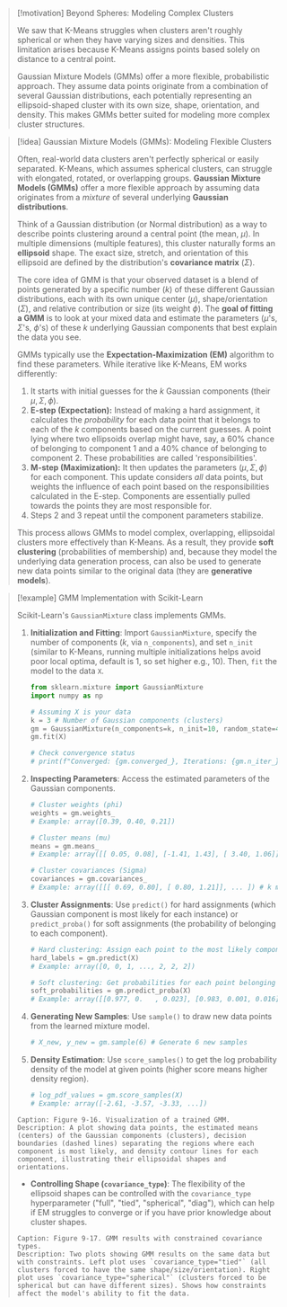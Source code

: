 > [!motivation] Beyond Spheres: Modeling Complex Clusters
>
> We saw that K-Means struggles when clusters aren't roughly spherical or when they have varying sizes and densities. This limitation arises because K-Means assigns points based solely on distance to a central point.
>
> Gaussian Mixture Models (GMMs) offer a more flexible, probabilistic approach. They assume data points originate from a combination of several Gaussian distributions, each potentially representing an ellipsoid-shaped cluster with its own size, shape, orientation, and density. This makes GMMs better suited for modeling more complex cluster structures.

> [!idea] Gaussian Mixture Models (GMMs): Modeling Flexible Clusters
>
> Often, real-world data clusters aren't perfectly spherical or easily separated. K-Means, which assumes spherical clusters, can struggle with elongated, rotated, or overlapping groups. **Gaussian Mixture Models (GMMs)** offer a more flexible approach by assuming data originates from a *mixture* of several underlying **Gaussian distributions**.
>
> Think of a Gaussian distribution (or Normal distribution) as a way to describe points clustering around a central point (the mean, $\mu$). In multiple dimensions (multiple features), this cluster naturally forms an **ellipsoid** shape. The exact size, stretch, and orientation of this ellipsoid are defined by the distribution's **covariance matrix** ($\Sigma$).
>
> The core idea of GMM is that your observed dataset is a blend of points generated by a specific number ($k$) of these different Gaussian distributions, each with its own unique center ($\mu$), shape/orientation ($\Sigma$), and relative contribution or size (its weight $\phi$). The **goal of fitting a GMM** is to look at your mixed data and estimate the parameters ($\mu$'s, $\Sigma$'s, $\phi$'s) of these $k$ underlying Gaussian components that best explain the data you see.
>
> GMMs typically use the **Expectation-Maximization (EM)** algorithm to find these parameters. While iterative like K-Means, EM works differently:
> 1.  It starts with initial guesses for the $k$ Gaussian components (their $\mu, \Sigma, \phi$).
> 2.  **E-step (Expectation):** Instead of making a hard assignment, it calculates the *probability* for each data point that it belongs to each of the $k$ components based on the current guesses. A point lying where two ellipsoids overlap might have, say, a 60% chance of belonging to component 1 and a 40% chance of belonging to component 2. These probabilities are called 'responsibilities'.
> 3.  **M-step (Maximization):** It then updates the parameters ($\mu, \Sigma, \phi$) for each component. This update considers *all* data points, but weights the influence of each point based on the responsibilities calculated in the E-step. Components are essentially pulled towards the points they are most responsible for.
> 4.  Steps 2 and 3 repeat until the component parameters stabilize.
>
> This process allows GMMs to model complex, overlapping, ellipsoidal clusters more effectively than K-Means. As a result, they provide **soft clustering** (probabilities of membership) and, because they model the underlying data generation process, can also be used to generate new data points similar to the original data (they are **generative models**).

> [!example] GMM Implementation with Scikit-Learn
>
> Scikit-Learn's `GaussianMixture` class implements GMMs.
>
> 1.  **Initialization and Fitting**: Import `GaussianMixture`, specify the number of components ($k$, via `n_components`), and set `n_init` (similar to K-Means, running multiple initializations helps avoid poor local optima, default is 1, so set higher e.g., 10). Then, `fit` the model to the data `X`.
>     ```python
>     from sklearn.mixture import GaussianMixture
>     import numpy as np
>
>     # Assuming X is your data
>     k = 3 # Number of Gaussian components (clusters)
>     gm = GaussianMixture(n_components=k, n_init=10, random_state=42)
>     gm.fit(X)
>
>     # Check convergence status
>     # print(f"Converged: {gm.converged_}, Iterations: {gm.n_iter_}")
>     ```
>
> 2.  **Inspecting Parameters**: Access the estimated parameters of the Gaussian components.
>     ```python
>     # Cluster weights (phi)
>     weights = gm.weights_
>     # Example: array([0.39, 0.40, 0.21])
>
>     # Cluster means (mu)
>     means = gm.means_
>     # Example: array([[ 0.05, 0.08], [-1.41, 1.43], [ 3.40, 1.06]])
>
>     # Cluster covariances (Sigma)
>     covariances = gm.covariances_
>     # Example: array([[[ 0.69, 0.80], [ 0.80, 1.21]], ... ]) # k matrices
>     ```
>
> 3.  **Cluster Assignments**: Use `predict()` for hard assignments (which Gaussian component is most likely for each instance) or `predict_proba()` for soft assignments (the probability of belonging to each component).
>     ```python
>     # Hard clustering: Assign each point to the most likely component
>     hard_labels = gm.predict(X)
>     # Example: array([0, 0, 1, ..., 2, 2, 2])
>
>     # Soft clustering: Get probabilities for each point belonging to each component
>     soft_probabilities = gm.predict_proba(X)
>     # Example: array([[0.977, 0.   , 0.023], [0.983, 0.001, 0.016], ...])
>     ```
>
> 4.  **Generating New Samples**: Use `sample()` to draw new data points from the learned mixture model.
>     ```python
>     # X_new, y_new = gm.sample(6) # Generate 6 new samples
>     ```
>
> 5.  **Density Estimation**: Use `score_samples()` to get the log probability density of the model at given points (higher score means higher density region).
>     ```python
>     # log_pdf_values = gm.score_samples(X)
>     # Example: array([-2.61, -3.57, -3.33, ...])
>     ```
> ```image_goes_here
> Caption: Figure 9-16. Visualization of a trained GMM.
> Description: A plot showing data points, the estimated means (centers) of the Gaussian components (clusters), decision boundaries (dashed lines) separating the regions where each component is most likely, and density contour lines for each component, illustrating their ellipsoidal shapes and orientations.
> ```
>
> * **Controlling Shape (`covariance_type`)**: The flexibility of the ellipsoid shapes can be controlled with the `covariance_type` hyperparameter ("full", "tied", "spherical", "diag"), which can help if EM struggles to converge or if you have prior knowledge about cluster shapes.
> ```image_goes_here
> Caption: Figure 9-17. GMM results with constrained covariance types.
> Description: Two plots showing GMM results on the same data but with constraints. Left plot uses `covariance_type="tied"` (all clusters forced to have the same shape/size/orientation). Right plot uses `covariance_type="spherical"` (clusters forced to be spherical but can have different sizes). Shows how constraints affect the model's ability to fit the data.
> ```